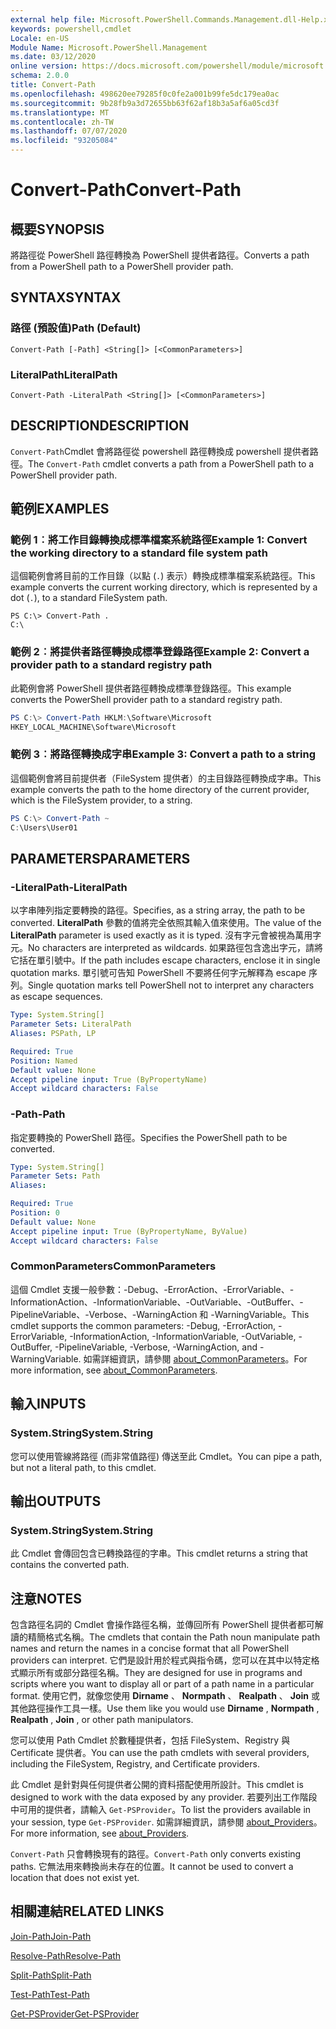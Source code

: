 ```yaml
---
external help file: Microsoft.PowerShell.Commands.Management.dll-Help.xml
keywords: powershell,cmdlet
Locale: en-US
Module Name: Microsoft.PowerShell.Management
ms.date: 03/12/2020
online version: https://docs.microsoft.com/powershell/module/microsoft.powershell.management/convert-path?view=powershell-7.1&WT.mc_id=ps-gethelp
schema: 2.0.0
title: Convert-Path
ms.openlocfilehash: 498620ee79285f0c0fe2a001b99fe5dc179ea0ac
ms.sourcegitcommit: 9b28fb9a3d72655bb63f62af18b3a5af6a05cd3f
ms.translationtype: MT
ms.contentlocale: zh-TW
ms.lasthandoff: 07/07/2020
ms.locfileid: "93205084"
---
```

# <span data-ttu-id="12f44-103">Convert-Path</span><span class="sxs-lookup"><span data-stu-id="12f44-103">Convert-Path</span></span>

## <span data-ttu-id="12f44-104">概要</span><span class="sxs-lookup"><span data-stu-id="12f44-104">SYNOPSIS</span></span>
<span data-ttu-id="12f44-105">將路徑從 PowerShell 路徑轉換為 PowerShell 提供者路徑。</span><span class="sxs-lookup"><span data-stu-id="12f44-105">Converts a path from a PowerShell path to a PowerShell provider path.</span></span>

## <span data-ttu-id="12f44-106">SYNTAX</span><span class="sxs-lookup"><span data-stu-id="12f44-106">SYNTAX</span></span>

### <span data-ttu-id="12f44-107">路徑 (預設值)</span><span class="sxs-lookup"><span data-stu-id="12f44-107">Path (Default)</span></span>

```
Convert-Path [-Path] <String[]> [<CommonParameters>]
```

### <span data-ttu-id="12f44-108">LiteralPath</span><span class="sxs-lookup"><span data-stu-id="12f44-108">LiteralPath</span></span>

```
Convert-Path -LiteralPath <String[]> [<CommonParameters>]
```

## <span data-ttu-id="12f44-109">DESCRIPTION</span><span class="sxs-lookup"><span data-stu-id="12f44-109">DESCRIPTION</span></span>

<span data-ttu-id="12f44-110">`Convert-Path`Cmdlet 會將路徑從 powershell 路徑轉換成 powershell 提供者路徑。</span><span class="sxs-lookup"><span data-stu-id="12f44-110">The `Convert-Path` cmdlet converts a path from a PowerShell path to a PowerShell provider path.</span></span>

## <span data-ttu-id="12f44-111">範例</span><span class="sxs-lookup"><span data-stu-id="12f44-111">EXAMPLES</span></span>

### <span data-ttu-id="12f44-112">範例 1︰將工作目錄轉換成標準檔案系統路徑</span><span class="sxs-lookup"><span data-stu-id="12f44-112">Example 1: Convert the working directory to a standard file system path</span></span>

<span data-ttu-id="12f44-113">這個範例會將目前的工作目錄（以點 (`.`) 表示）轉換成標準檔案系統路徑。</span><span class="sxs-lookup"><span data-stu-id="12f44-113">This example converts the current working directory, which is represented by a dot (`.`), to a standard FileSystem path.</span></span>

```
PS C:\> Convert-Path .
C:\
```

### <span data-ttu-id="12f44-114">範例 2︰將提供者路徑轉換成標準登錄路徑</span><span class="sxs-lookup"><span data-stu-id="12f44-114">Example 2: Convert a provider path to a standard registry path</span></span>

<span data-ttu-id="12f44-115">此範例會將 PowerShell 提供者路徑轉換成標準登錄路徑。</span><span class="sxs-lookup"><span data-stu-id="12f44-115">This example converts the PowerShell provider path to a standard registry path.</span></span>

```powershell
PS C:\> Convert-Path HKLM:\Software\Microsoft
HKEY_LOCAL_MACHINE\Software\Microsoft
```

### <span data-ttu-id="12f44-116">範例 3︰將路徑轉換成字串</span><span class="sxs-lookup"><span data-stu-id="12f44-116">Example 3: Convert a path to a string</span></span>

<span data-ttu-id="12f44-117">這個範例會將目前提供者（FileSystem 提供者）的主目錄路徑轉換成字串。</span><span class="sxs-lookup"><span data-stu-id="12f44-117">This example converts the path to the home directory of the current provider, which is the FileSystem provider, to a string.</span></span>

```powershell
PS C:\> Convert-Path ~
C:\Users\User01
```

## <span data-ttu-id="12f44-118">PARAMETERS</span><span class="sxs-lookup"><span data-stu-id="12f44-118">PARAMETERS</span></span>

### <span data-ttu-id="12f44-119">-LiteralPath</span><span class="sxs-lookup"><span data-stu-id="12f44-119">-LiteralPath</span></span>

<span data-ttu-id="12f44-120">以字串陣列指定要轉換的路徑。</span><span class="sxs-lookup"><span data-stu-id="12f44-120">Specifies, as a string array, the path to be converted.</span></span> <span data-ttu-id="12f44-121">**LiteralPath** 參數的值將完全依照其輸入值來使用。</span><span class="sxs-lookup"><span data-stu-id="12f44-121">The value of the **LiteralPath** parameter is used exactly as it is typed.</span></span> <span data-ttu-id="12f44-122">沒有字元會被視為萬用字元。</span><span class="sxs-lookup"><span data-stu-id="12f44-122">No characters are interpreted as wildcards.</span></span> <span data-ttu-id="12f44-123">如果路徑包含逸出字元，請將它括在單引號中。</span><span class="sxs-lookup"><span data-stu-id="12f44-123">If the path includes escape characters, enclose it in single quotation marks.</span></span> <span data-ttu-id="12f44-124">單引號可告知 PowerShell 不要將任何字元解釋為 escape 序列。</span><span class="sxs-lookup"><span data-stu-id="12f44-124">Single quotation marks tell PowerShell not to interpret any characters as escape sequences.</span></span>

```yaml
Type: System.String[]
Parameter Sets: LiteralPath
Aliases: PSPath, LP

Required: True
Position: Named
Default value: None
Accept pipeline input: True (ByPropertyName)
Accept wildcard characters: False
```

### <span data-ttu-id="12f44-125">-Path</span><span class="sxs-lookup"><span data-stu-id="12f44-125">-Path</span></span>

<span data-ttu-id="12f44-126">指定要轉換的 PowerShell 路徑。</span><span class="sxs-lookup"><span data-stu-id="12f44-126">Specifies the PowerShell path to be converted.</span></span>

```yaml
Type: System.String[]
Parameter Sets: Path
Aliases:

Required: True
Position: 0
Default value: None
Accept pipeline input: True (ByPropertyName, ByValue)
Accept wildcard characters: False
```

### <span data-ttu-id="12f44-127">CommonParameters</span><span class="sxs-lookup"><span data-stu-id="12f44-127">CommonParameters</span></span>

<span data-ttu-id="12f44-128">這個 Cmdlet 支援一般參數：-Debug、-ErrorAction、-ErrorVariable、-InformationAction、-InformationVariable、-OutVariable、-OutBuffer、-PipelineVariable、-Verbose、-WarningAction 和 -WarningVariable。</span><span class="sxs-lookup"><span data-stu-id="12f44-128">This cmdlet supports the common parameters: -Debug, -ErrorAction, -ErrorVariable, -InformationAction, -InformationVariable, -OutVariable, -OutBuffer, -PipelineVariable, -Verbose, -WarningAction, and -WarningVariable.</span></span> <span data-ttu-id="12f44-129">如需詳細資訊，請參閱 [about_CommonParameters](https://go.microsoft.com/fwlink/?LinkID=113216)。</span><span class="sxs-lookup"><span data-stu-id="12f44-129">For more information, see [about_CommonParameters](https://go.microsoft.com/fwlink/?LinkID=113216).</span></span>

## <span data-ttu-id="12f44-130">輸入</span><span class="sxs-lookup"><span data-stu-id="12f44-130">INPUTS</span></span>

### <span data-ttu-id="12f44-131">System.String</span><span class="sxs-lookup"><span data-stu-id="12f44-131">System.String</span></span>

<span data-ttu-id="12f44-132">您可以使用管線將路徑 (而非常值路徑) 傳送至此 Cmdlet。</span><span class="sxs-lookup"><span data-stu-id="12f44-132">You can pipe a path, but not a literal path, to this cmdlet.</span></span>

## <span data-ttu-id="12f44-133">輸出</span><span class="sxs-lookup"><span data-stu-id="12f44-133">OUTPUTS</span></span>

### <span data-ttu-id="12f44-134">System.String</span><span class="sxs-lookup"><span data-stu-id="12f44-134">System.String</span></span>

<span data-ttu-id="12f44-135">此 Cmdlet 會傳回包含已轉換路徑的字串。</span><span class="sxs-lookup"><span data-stu-id="12f44-135">This cmdlet returns a string that contains the converted path.</span></span>

## <span data-ttu-id="12f44-136">注意</span><span class="sxs-lookup"><span data-stu-id="12f44-136">NOTES</span></span>

<span data-ttu-id="12f44-137">包含路徑名詞的 Cmdlet 會操作路徑名稱，並傳回所有 PowerShell 提供者都可解讀的精簡格式名稱。</span><span class="sxs-lookup"><span data-stu-id="12f44-137">The cmdlets that contain the Path noun manipulate path names and return the names in a concise format that all PowerShell providers can interpret.</span></span> <span data-ttu-id="12f44-138">它們是設計用於程式與指令碼，您可以在其中以特定格式顯示所有或部分路徑名稱。</span><span class="sxs-lookup"><span data-stu-id="12f44-138">They are designed for use in programs and scripts where you want to display all or part of a path name in a particular format.</span></span> <span data-ttu-id="12f44-139">使用它們，就像您使用 **Dirname** 、 **Normpath** 、 **Realpath** 、 **Join** 或其他路徑操作工具一樣。</span><span class="sxs-lookup"><span data-stu-id="12f44-139">Use them like you would use **Dirname** , **Normpath** , **Realpath** , **Join** , or other path manipulators.</span></span>

<span data-ttu-id="12f44-140">您可以使用 Path Cmdlet 於數種提供者，包括 FileSystem、Registry 與 Certificate 提供者。</span><span class="sxs-lookup"><span data-stu-id="12f44-140">You can use the path cmdlets with several providers, including the FileSystem, Registry, and Certificate providers.</span></span>

<span data-ttu-id="12f44-141">此 Cmdlet 是針對與任何提供者公開的資料搭配使用所設計。</span><span class="sxs-lookup"><span data-stu-id="12f44-141">This cmdlet is designed to work with the data exposed by any provider.</span></span> <span data-ttu-id="12f44-142">若要列出工作階段中可用的提供者，請輸入 `Get-PSProvider`。</span><span class="sxs-lookup"><span data-stu-id="12f44-142">To list the providers available in your session, type `Get-PSProvider`.</span></span> <span data-ttu-id="12f44-143">如需詳細資訊，請參閱 [about_Providers](../Microsoft.PowerShell.Core/About/about_Providers.md)。</span><span class="sxs-lookup"><span data-stu-id="12f44-143">For more information, see [about_Providers](../Microsoft.PowerShell.Core/About/about_Providers.md).</span></span>

<span data-ttu-id="12f44-144">`Convert-Path` 只會轉換現有的路徑。</span><span class="sxs-lookup"><span data-stu-id="12f44-144">`Convert-Path` only converts existing paths.</span></span> <span data-ttu-id="12f44-145">它無法用來轉換尚未存在的位置。</span><span class="sxs-lookup"><span data-stu-id="12f44-145">It cannot be used to convert a location that does not exist yet.</span></span>

## <span data-ttu-id="12f44-146">相關連結</span><span class="sxs-lookup"><span data-stu-id="12f44-146">RELATED LINKS</span></span>

[<span data-ttu-id="12f44-147">Join-Path</span><span class="sxs-lookup"><span data-stu-id="12f44-147">Join-Path</span></span>](Join-Path.md)

[<span data-ttu-id="12f44-148">Resolve-Path</span><span class="sxs-lookup"><span data-stu-id="12f44-148">Resolve-Path</span></span>](Resolve-Path.md)

[<span data-ttu-id="12f44-149">Split-Path</span><span class="sxs-lookup"><span data-stu-id="12f44-149">Split-Path</span></span>](Split-Path.md)

[<span data-ttu-id="12f44-150">Test-Path</span><span class="sxs-lookup"><span data-stu-id="12f44-150">Test-Path</span></span>](Test-Path.md)

[<span data-ttu-id="12f44-151">Get-PSProvider</span><span class="sxs-lookup"><span data-stu-id="12f44-151">Get-PSProvider</span></span>](Get-PSProvider.md)

